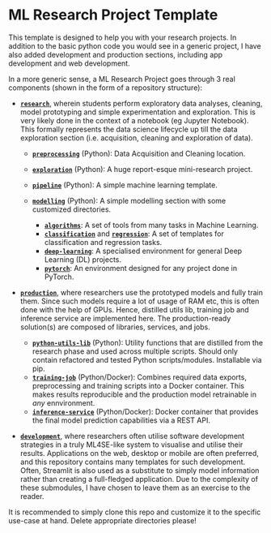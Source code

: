# ML Research Project Template

This template is designed to help you with your research projects. In addition to the basic python code you would see in a generic project, I have also added development and production sections, including app development and web development.

In a more generic sense, a ML Research Project goes through 3 real components (shown in the form of a repository structure):

- [**`research`**](./research), wherein students perform exploratory data analyses, cleaning, model prototyping and simple experimentation and exploration. This is very likely done in the context of a notebook (eg Jupyter Notebook). This formally represents the data science lifecycle up till the data exploration section (i.e. acquisition, cleaning and exploration of data).

  - **[`preprocessing`](./research/preprocessing)** (Python): Data Acquisition and Cleaning location.

  - **[`exploration`](./research/exploration)** (Python): A huge report-esque mini-research project.
  - [**`pipeline`**](./research/pipeline) (Python): A simple machine learning template.
  - [**`modelling`**](./research/modelling) (Python): A simple modelling section with some customized directories.
    - [**`algorithms`**](./research/modelling/algorithms): A set of tools from many tasks in Machine Learning.
    - [**`classification`**](./research/modelling/classification) and [**`regression`**](./research/modelling/regression): A set of templates for classification and regression tasks.
    - [**`deep-learning`**](./research/modelling/deep-learning): A specialised environment for general Deep Learning (DL) projects.
    - [**`pytorch`**](./research/modelling/pytorch): An environment designed for any project done in PyTorch.

- [**`production`**](./production), where researchers use the prototyped models and fully train them. Since such models require a lot of usage of RAM etc, this is often done with the help of GPUs. Hence, distilled utils lib, training job and inference service are implemented here. The production-ready solution(s) are composed of libraries, services, and jobs.

  - **[`python-utils-lib`](./production/python-utils-lib)** (Python): Utility functions that are distilled from the research phase and used across multiple scripts. Should only contain refactored and tested Python scripts/modules. Installable via pip.
  - **[`training-job`](./production/training-job)** (Python/Docker): Combines required data exports, preprocessing and training scripts into a Docker container. This makes results reproducible and the production model retrainable in _any_ ennvironment.
  - **[`inference-service`](./production/inference-service)** (Python/Docker): Docker container that provides the final model prediction capabilities via a REST API.

- [**`development`**](./development), where researchers often utilise software development strategies in a truly ML4SE-like system to visualise and utilise their results. Applications on the web, desktop or mobile are often preferred, and this repository contains many templates for such development. Often, Streamlit is also used as a substitute to simply model information rather than creating a full-fledged application. Due to the complexity of these submodules, I have chosen to leave them as an exercise to the reader.

It is recommended to simply clone this repo and customize it to the specific use-case at hand. Delete appropriate directories please!
